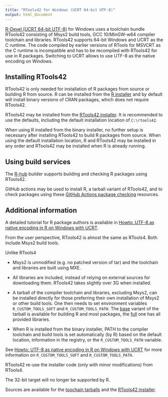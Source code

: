 ```yaml
---
title: "RTools42 for Windows (UCRT 64-bit UTF-8)"
output: html_document
---
```


[R-Devel (UCRT 64-bit UTF-8)](rdevel.html) for Windows uses a toolchain
bundle RTools42 consisting of Msys2 build tools, GCC 10/MinGW-w64 compiler
toolchain and libraries.  RTools42 supports 64-bit Windows and UCRT as the C
runtime.  The code compiled by earlier versions of RTools for MSVCRT as the
C runtime is incompatible and has to be recompiled with RTools42 for use in
R packages.  Switching to UCRT allows to use UTF-8 as the native encoding on
Windows.

## Installing RTools42

RTools42 is only needed for installation of R packages from source or
building R from source.  R can be installed from the
[R installer](rdevel.html)
and by default will install binary versions of CRAN packages, which does not
require RTools42.

RTools42 may be installed from the [RTools42 installer](../rtools42-RTVER.exe).
It is recommended to use the defaults, including the default installation
location of `C:\rtools42`.

When using R installed from the binary installer, no further setup is
necessary after installing RTools42 to build R packages from source.  When
using the default installation location, R and RTools42 may be installed in
any order and RTools42 may be installed when R is already running.

## Using build services

The [R-hub](https://builder.r-hub.io/advanced) builder supports building and
checking R packages using RTools42.

GitHub actions may be used to install R, a tarball variant of RTools42, and to check packages using these
[GitHub Actions package checking](https://github.com/kalibera/ucrt3) resources.

## Additional information

A detailed tutorial for R package authors is available in
[Howto: UTF-8 as native encoding in R on Windows with UCRT](https://svn.r-project.org/R-dev-web/trunk/WindowsBuilds/winutf8/ucrt3/howto.html).

From the user perspective, RTools42 is almost the same as RTools4. Both
include Msys2 build tools.

Unlike RTools4

* Msys2 is unmodified (e.g.  no patched version of tar) and the toolchain
  and libraries are built using MXE.

* All libraries are included, instead of relying on external sources for
  downloading them. RTools42 takes slightly over 3G when installed.

* A tarball of the compiler toolchain and libraries, excluding Msys2, can be
  installed directly for those preferring their own installation of Msys2 or
  other build tools.  One then needs to set environment variables
  `R_CUSTOM_TOOLS_SOFT` and `R_CUSTOM_TOOLS_PATH`.  The
  [base](../gcc10_ucrt3_base_TLVER.tar.zst)
  variant of the tarball is available for building R and most packages, the 
  [full](../gcc10_ucrt3_full_TLVER.tar.zst)
  one has all provided libraries.

* When R is installed from the binary installer, PATH to the compiler toolchain
  and build tools is set automatically (by R)
  based on the default location, information in the registry, or the
  `R_CUSTOM_TOOLS_PATH` variable.

See 
[Howto: UTF-8 as native encoding in R on Windows with UCRT](https://svn.r-project.org/R-dev-web/trunk/WindowsBuilds/winutf8/ucrt3/howto.html)
for more information on `R_CUSTOM_TOOLS_SOFT` and `R_CUSTOM_TOOLS_PATH`. 

RTools42 re-use the installer code (only with minor modifications) from
RTools4.

The 32-bit target will no longer be supported by R.

Sources are available for the
[toochain tarballs](https://svn.r-project.org/R-dev-web/trunk/WindowsBuilds/winutf8/ucrt3/toolchain_libs/)
and the
[RTools42 installer](https://svn.r-project.org/R-dev-web/trunk/WindowsBuilds/winutf8/ucrt3/rtools/).
